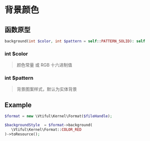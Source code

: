 # 背景颜色

## **函数原型**

```php
background(int $color, int $pattern = self::PATTERN_SOLID): self
```

### **int $color**

> 颜色常量 或 RGB 十六进制值

### **int $pattern**

> 背景图案样式，默认为实体背景

## Example

```php
$format = new \Vtiful\Kernel\Format($fileHandle);

$backgroundStyle  = $format->background(
   \Vtiful\Kernel\Format::COLOR_RED
)->toResource();
```

